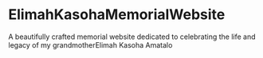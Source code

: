 # ElimahKasohaMemorialWebsite
A beautifully crafted memorial website dedicated to celebrating the life and legacy of my grandmotherElimah Kasoha Amatalo
